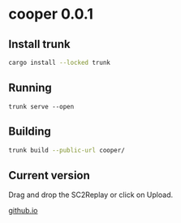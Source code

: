# cooper 0.0.1


## Install trunk

```sh
cargo install --locked trunk
```
## Running
```
trunk serve --open
```

## Building
```sh
trunk build --public-url cooper/
```

## Current version

Drag and drop the SC2Replay or click on Upload.

[github.io](https://sebosp.github.io/cooper/)

